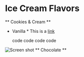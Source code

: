 # Ice Cream Flavors
** Cookies & Cream **
* Vanilla *
This is a [link](https://www.baskinrobbins.com/content/baskinrobbins/en.html)

    code
    code
    code
    code

![Screen shot](/phase-0-gps-1/markdown-changes/Screen_Shot.png)
** Chocolate **